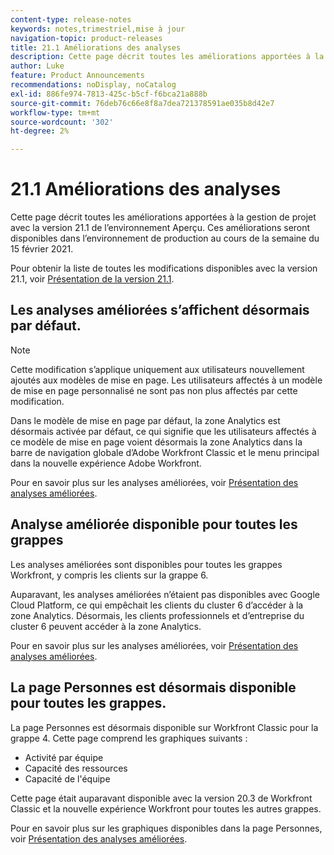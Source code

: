 ```yaml
---
content-type: release-notes
keywords: notes,trimestriel,mise à jour
navigation-topic: product-releases
title: 21.1 Améliorations des analyses
description: Cette page décrit toutes les améliorations apportées à la gestion de projet avec la version 21.1 de l’environnement Aperçu. Ces améliorations seront disponibles dans l’environnement de production au cours de la semaine du 15 février 2021.
author: Luke
feature: Product Announcements
recommendations: noDisplay, noCatalog
exl-id: 886fe974-7813-425c-b5cf-f6bca21a888b
source-git-commit: 76deb76c66e8f8a7dea721378591ae035b8d42e7
workflow-type: tm+mt
source-wordcount: '302'
ht-degree: 2%

---
```


# 21.1 Améliorations des analyses

Cette page décrit toutes les améliorations apportées à la gestion de projet avec la version 21.1 de l’environnement Aperçu. Ces améliorations seront disponibles dans l’environnement de production au cours de la semaine du 15 février 2021.

Pour obtenir la liste de toutes les modifications disponibles avec la version 21.1, voir [Présentation de la version 21.1](../../../product-announcements/product-releases/21.1-release-activity/21-1-release-overview.md).

## Les analyses améliorées s’affichent désormais par défaut.

>[!NOTE]
>
>Cette modification s’applique uniquement aux utilisateurs nouvellement ajoutés aux modèles de mise en page. Les utilisateurs affectés à un modèle de mise en page personnalisé ne sont pas non plus affectés par cette modification.

Dans le modèle de mise en page par défaut, la zone Analytics est désormais activée par défaut, ce qui signifie que les utilisateurs affectés à ce modèle de mise en page voient désormais la zone Analytics dans la barre de navigation globale d’Adobe Workfront Classic et le menu principal dans la nouvelle expérience Adobe Workfront.

Pour en savoir plus sur les analyses améliorées, voir [Présentation des analyses améliorées](../../../enhanced-analytics/enhanced-analytics-overview.md).

## Analyse améliorée disponible pour toutes les grappes

Les analyses améliorées sont disponibles pour toutes les grappes Workfront, y compris les clients sur la grappe 6.

Auparavant, les analyses améliorées n’étaient pas disponibles avec Google Cloud Platform, ce qui empêchait les clients du cluster 6 d’accéder à la zone Analytics. Désormais, les clients professionnels et d’entreprise du cluster 6 peuvent accéder à la zone Analytics.

Pour en savoir plus sur les analyses améliorées, voir [Présentation des analyses améliorées](../../../enhanced-analytics/enhanced-analytics-overview.md).

## La page Personnes est désormais disponible pour toutes les grappes.

La page Personnes est désormais disponible sur Workfront Classic pour la grappe 4. Cette page comprend les graphiques suivants :

* Activité par équipe
* Capacité des ressources
* Capacité de l&#39;équipe

Cette page était auparavant disponible avec la version 20.3 de Workfront Classic et la nouvelle expérience Workfront pour toutes les autres grappes.

Pour en savoir plus sur les graphiques disponibles dans la page Personnes, voir [Présentation des analyses améliorées](../../../enhanced-analytics/enhanced-analytics-overview.md).
